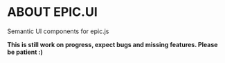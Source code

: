 ABOUT EPIC.UI
====

Semantic UI components for epic.js 

**This is still work on progress, expect bugs and missing features. Please be patient :)**